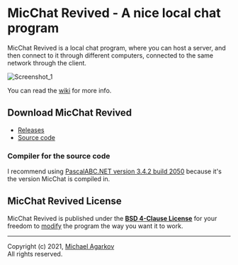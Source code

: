 # MicChat Revived - A nice local chat program

MicChat Revived is a local chat program, where you can host a server, and then connect to it through different computers, connected to the same network through the client.

![Screenshot_1](https://user-images.githubusercontent.com/81249219/126682296-86bb58c6-b491-4c47-ace4-9245b91177f1.png)

You can read the [wiki](https://github.com/MichaelAgarkov/MicChatRevived/wiki) for more info.

## Download MicChat Revived

- [Releases](https://github.com/MichaelAgarkov/MicChatRevived/releases)
- [Source code](https://github.com/MichaelAgarkov/MicChatRevived)

### Compiler for the source code
I recommend using [PascalABC.NET version 3.4.2 build 2050](https://archive.org/download/pascalabc.net/PascalABCNETWithDotNetSetup.exe) because it's the version MicChat is compiled in.

## MicChat Revived License
MicChat Revived is published under the [**BSD 4-Clause License**](https://github.com/MichaelAgarkov/MicChatRevived/blob/main/License.txt) for your freedom to [modify](https://github.com/MichaelAgarkov/MicChatRevived/wiki/Modifying) the program the way you want it to work.

---
Copyright (c) 2021, [Michael Agarkov](https://github.com/MichaelAgarkov)
<br>
All rights reserved.
